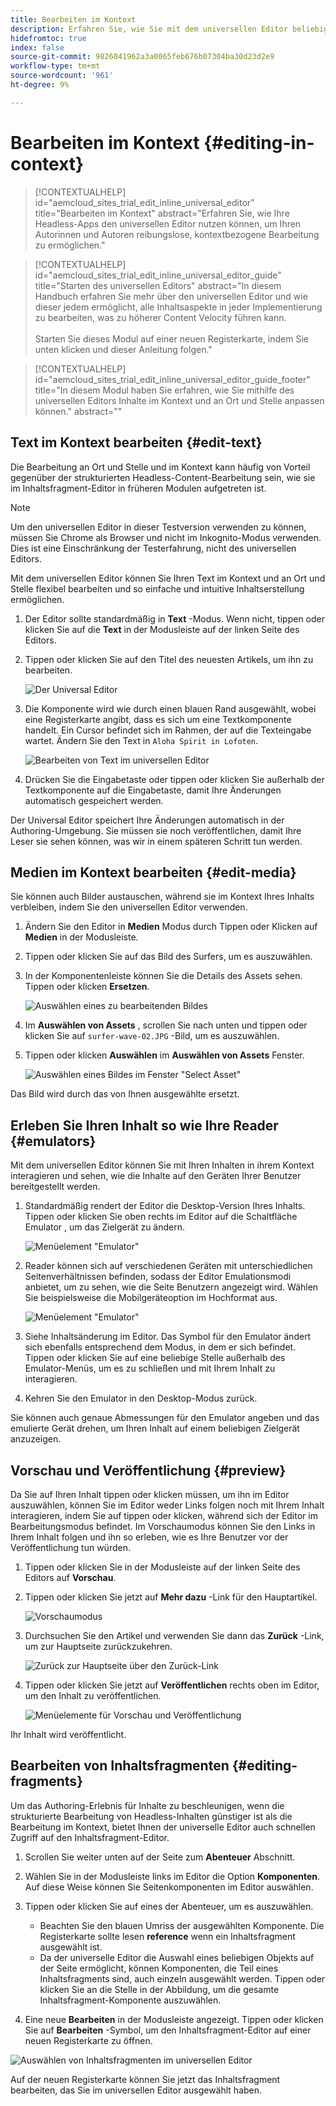 ```yaml
---
title: Bearbeiten im Kontext
description: Erfahren Sie, wie Sie mit dem universellen Editor beliebige Aspekte Ihres Inhalts an Ort und Stelle und im Kontext in jeder Implementierung bearbeiten können.
hidefromtoc: true
index: false
source-git-commit: 9826041962a3a0065feb676b07304ba30d23d2e9
workflow-type: tm+mt
source-wordcount: '961'
ht-degree: 9%

---
```



# Bearbeiten im Kontext {#editing-in-context}

>[!CONTEXTUALHELP]
>id="aemcloud_sites_trial_edit_inline_universal_editor"
>title="Bearbeiten im Kontext"
>abstract="Erfahren Sie, wie Ihre Headless-Apps den universellen Editor nutzen können, um Ihren Autorinnen und Autoren reibungslose, kontextbezogene Bearbeitung zu ermöglichen."

>[!CONTEXTUALHELP]
>id="aemcloud_sites_trial_edit_inline_universal_editor_guide"
>title="Starten des universellen Editors"
>abstract="In diesem Handbuch erfahren Sie mehr über den universellen Editor und wie dieser jedem ermöglicht, alle Inhaltsaspekte in jeder Implementierung zu bearbeiten, was zu höherer Content Velocity führen kann.<br><br>Starten Sie dieses Modul auf einer neuen Registerkarte, indem Sie unten klicken und dieser Anleitung folgen."

>[!CONTEXTUALHELP]
>id="aemcloud_sites_trial_edit_inline_universal_editor_guide_footer"
>title="In diesem Modul haben Sie erfahren, wie Sie mithilfe des universellen Editors Inhalte im Kontext und an Ort und Stelle anpassen können."
>abstract=""

## Text im Kontext bearbeiten {#edit-text}

Die Bearbeitung an Ort und Stelle und im Kontext kann häufig von Vorteil gegenüber der strukturierten Headless-Content-Bearbeitung sein, wie sie im Inhaltsfragment-Editor in früheren Modulen aufgetreten ist.

>[!NOTE]
>
>Um den universellen Editor in dieser Testversion verwenden zu können, müssen Sie Chrome als Browser und nicht im Inkognito-Modus verwenden. Dies ist eine Einschränkung der Testerfahrung, nicht des universellen Editors.

Mit dem universellen Editor können Sie Ihren Text im Kontext und an Ort und Stelle flexibel bearbeiten und so einfache und intuitive Inhaltserstellung ermöglichen.

1. Der Editor sollte standardmäßig in **Text** -Modus. Wenn nicht, tippen oder klicken Sie auf die **Text** in der Modusleiste auf der linken Seite des Editors.

1. Tippen oder klicken Sie auf den Titel des neuesten Artikels, um ihn zu bearbeiten.

   ![Der Universal Editor](assets/do-not-localize/ue-text-mode.png)

1. Die Komponente wird wie durch einen blauen Rand ausgewählt, wobei eine Registerkarte angibt, dass es sich um eine Textkomponente handelt. Ein Cursor befindet sich im Rahmen, der auf die Texteingabe wartet. Ändern Sie den Text in `Aloha Spirit in Lofoten`.

   ![Bearbeiten von Text im universellen Editor](assets/do-not-localize/ue-edit-text-2.png)

1. Drücken Sie die Eingabetaste oder tippen oder klicken Sie außerhalb der Textkomponente auf die Eingabetaste, damit Ihre Änderungen automatisch gespeichert werden.

Der Universal Editor speichert Ihre Änderungen automatisch in der Authoring-Umgebung. Sie müssen sie noch veröffentlichen, damit Ihre Leser sie sehen können, was wir in einem späteren Schritt tun werden.

## Medien im Kontext bearbeiten {#edit-media}

Sie können auch Bilder austauschen, während sie im Kontext Ihres Inhalts verbleiben, indem Sie den universellen Editor verwenden.

1. Ändern Sie den Editor in **Medien** Modus durch Tippen oder Klicken auf **Medien** in der Modusleiste.

1. Tippen oder klicken Sie auf das Bild des Surfers, um es auszuwählen.

1. In der Komponentenleiste können Sie die Details des Assets sehen. Tippen oder klicken **Ersetzen**.

   ![Auswählen eines zu bearbeitenden Bildes](assets/do-not-localize/ue-edit-media.png)

1. Im **Auswählen von Assets** , scrollen Sie nach unten und tippen oder klicken Sie auf `surfer-wave-02.JPG` -Bild, um es auszuwählen.

1. Tippen oder klicken **Auswählen** im **Auswählen von Assets** Fenster.

   ![Auswählen eines Bildes im Fenster &quot;Select Asset&quot;](assets/do-not-localize/ue-select-asset.png)

Das Bild wird durch das von Ihnen ausgewählte ersetzt.

## Erleben Sie Ihren Inhalt so wie Ihre Reader {#emulators}

Mit dem universellen Editor können Sie mit Ihren Inhalten in ihrem Kontext interagieren und sehen, wie die Inhalte auf den Geräten Ihrer Benutzer bereitgestellt werden.

1. Standardmäßig rendert der Editor die Desktop-Version Ihres Inhalts. Tippen oder klicken Sie oben rechts im Editor auf die Schaltfläche Emulator , um das Zielgerät zu ändern.

   ![Menüelement &quot;Emulator&quot;](assets/do-not-localize/ue-emulator-1.png)

1. Reader können sich auf verschiedenen Geräten mit unterschiedlichen Seitenverhältnissen befinden, sodass der Editor Emulationsmodi anbietet, um zu sehen, wie die Seite Benutzern angezeigt wird. Wählen Sie beispielsweise die Mobilgeräteoption im Hochformat aus.

   ![Menüelement &quot;Emulator&quot;](assets/do-not-localize/ue-emulator-3.png)

1. Siehe Inhaltsänderung im Editor. Das Symbol für den Emulator ändert sich ebenfalls entsprechend dem Modus, in dem er sich befindet. Tippen oder klicken Sie auf eine beliebige Stelle außerhalb des Emulator-Menüs, um es zu schließen und mit Ihrem Inhalt zu interagieren.

1. Kehren Sie den Emulator in den Desktop-Modus zurück.

Sie können auch genaue Abmessungen für den Emulator angeben und das emulierte Gerät drehen, um Ihren Inhalt auf einem beliebigen Zielgerät anzuzeigen.

## Vorschau und Veröffentlichung {#preview}

Da Sie auf Ihren Inhalt tippen oder klicken müssen, um ihn im Editor auszuwählen, können Sie im Editor weder Links folgen noch mit Ihrem Inhalt interagieren, indem Sie auf tippen oder klicken, während sich der Editor im Bearbeitungsmodus befindet. Im Vorschaumodus können Sie den Links in Ihrem Inhalt folgen und ihn so erleben, wie es Ihre Benutzer vor der Veröffentlichung tun würden.

1. Tippen oder klicken Sie in der Modusleiste auf der linken Seite des Editors auf **Vorschau**.

1. Tippen oder klicken Sie jetzt auf **Mehr dazu** -Link für den Hauptartikel.

   ![Vorschaumodus](assets/do-not-localize/ue-preview-publish-1.png)

1. Durchsuchen Sie den Artikel und verwenden Sie dann das **Zurück** -Link, um zur Hauptseite zurückzukehren.

   ![Zurück zur Hauptseite über den Zurück-Link](assets/do-not-localize/ue-preview-publish-3.png)

1. Tippen oder klicken Sie jetzt auf **Veröffentlichen** rechts oben im Editor, um den Inhalt zu veröffentlichen.

   ![Menüelemente für Vorschau und Veröffentlichung](assets/do-not-localize/ue-preview-publish-4.png)

Ihr Inhalt wird veröffentlicht.

## Bearbeiten von Inhaltsfragmenten {#editing-fragments}

Um das Authoring-Erlebnis für Inhalte zu beschleunigen, wenn die strukturierte Bearbeitung von Headless-Inhalten günstiger ist als die Bearbeitung im Kontext, bietet Ihnen der universelle Editor auch schnellen Zugriff auf den Inhaltsfragment-Editor.

1. Scrollen Sie weiter unten auf der Seite zum **Abenteuer** Abschnitt.

1. Wählen Sie in der Modusleiste links im Editor die Option **Komponenten**. Auf diese Weise können Sie Seitenkomponenten im Editor auswählen.

1. Tippen oder klicken Sie auf eines der Abenteuer, um es auszuwählen.

   * Beachten Sie den blauen Umriss der ausgewählten Komponente. Die Registerkarte sollte lesen **reference** wenn ein Inhaltsfragment ausgewählt ist.
   * Da der universelle Editor die Auswahl eines beliebigen Objekts auf der Seite ermöglicht, können Komponenten, die Teil eines Inhaltsfragments sind, auch einzeln ausgewählt werden. Tippen oder klicken Sie an die Stelle in der Abbildung, um die gesamte Inhaltsfragment-Komponente auszuwählen.

1. Eine neue **Bearbeiten** in der Modusleiste angezeigt. Tippen oder klicken Sie auf **Bearbeiten** -Symbol, um den Inhaltsfragment-Editor auf einer neuen Registerkarte zu öffnen.

![Auswählen von Inhaltsfragmenten im universellen Editor](assets/do-not-localize/ue-content-fragments.png)

Auf der neuen Registerkarte können Sie jetzt das Inhaltsfragment bearbeiten, das Sie im universellen Editor ausgewählt haben.
